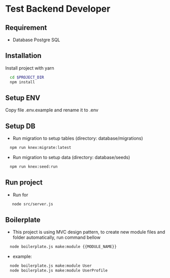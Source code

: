 # Test Backend Developer

## Requirement
- Database Postgre SQL

## Installation

Install project with yarn

```bash
  cd $PROJECT_DIR
  npm install
```

## Setup ENV

Copy file .env.example and rename it to .env

## Setup DB


- Run migration to setup tables (directory: database/migrations)

```bash
  npm run knex:migrate:latest
```

- Run migration to setup data (directory: database/seeds)

```bash
  npm run knex:seed:run
```

## Run project
- Run for 

```bash
   node src/server.js
```

## Boilerplate
- This project is using MVC design pattern, to create new module files and folder automatically, run command bellow

```bash
  node boilerplate.js make:module {{MODULE_NAME}}
```

- example:

```bash
  node boilerplate.js make:module User
  node boilerplate.js make:module UserProfile
```
    
